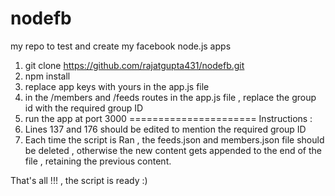 nodefb
======

my repo to test and create my facebook node.js apps

1. git clone https://github.com/rajatgupta431/nodefb.git
2. npm install
3. replace app keys with yours in the app.js file 
4. in the /members and /feeds routes in the app.js file , replace the group id with the required group ID 
5. run the app at port 3000
======================
Instructions :
1. Lines 137 and 176 should be edited to mention the required group ID 
2. Each time the script is Ran , the feeds.json and members.json file should be deleted , otherwise the new content gets appended to the end of the file , retaining the previous content. 


That's all !!! , the script is ready :)
